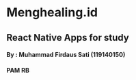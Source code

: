 # Menghealing.id

## React Native Apps for study

#### By : Muhammad Firdaus Sati (119140150)

#### PAM RB
